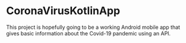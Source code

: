 # CoronaVirusKotlinApp
This project is hopefully going to be a working Android mobile app that gives basic information about the Covid-19 pandemic using an API.
